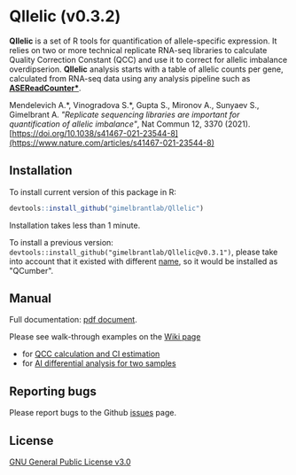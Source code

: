
# Qllelic (v0.3.2)

**Qllelic** is a set of R tools for quantification of allele-specific expression. It relies on two or more technical replicate RNA-seq libraries to calculate Quality Correction Constant (QCC) and use it to correct for allelic imbalance overdipserion.
**Qllelic** analysis starts with a table of allelic counts per gene, calculated from RNA-seq data using any analysis pipeline such as **[ASEReadCounter*](https://github.com/gimelbrantlab/ASEReadCounter_star)**.

Mendelevich A.\*, Vinogradova S.\*, Gupta S., Mironov A., Sunyaev S., Gimelbrant A.  _"Replicate sequencing libraries are important for quantification of allelic imbalance"_, Nat Commun 12, 3370 (2021). [https://doi.org/10.1038/s41467-021-23544-8](https://www.nature.com/articles/s41467-021-23544-8)

## Installation

To install current version of this package in R:

``` r
devtools::install_github("gimelbrantlab/Qllelic")
```
Installation takes less than 1 minute. 

To install a previous version: `devtools::install_github("gimelbrantlab/Qllelic@v0.3.1")`, please take into account that it existed with different [name](https://github.com/gimelbrantlab/QCumber), so it would be installed as "QCumber".


## Manual

Full documentation: [pdf document](https://github.com/gimelbrantlab/Qllelic/wiki/documentation/Qllelic_documentation.pdf).

Please see walk-through examples on the [Wiki page](https://github.com/gimelbrantlab/Qllelic/wiki)
* for [QCC calculation and CI estimation](https://github.com/gimelbrantlab/Qllelic/wiki/Use-case-1:-One-biological-sample)
* for [AI differential analysis for two samples](https://github.com/gimelbrantlab/Qllelic/wiki/Use-case-2:-Differential-AI-analysis)

## Reporting bugs

Please report bugs to the Github [issues](https://github.com/gimelbrantlab/Qllelic/issues) page.

## License

[GNU General Public License v3.0](https://github.com/gimelbrantlab/Qllelic/blob/master/LICENSE)



